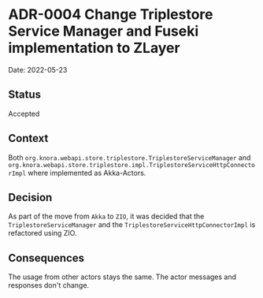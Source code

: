 # ADR-0004 Change Triplestore Service Manager and Fuseki implementation to ZLayer

Date: 2022-05-23

## Status

Accepted

## Context

Both `org.knora.webapi.store.triplestore.TriplestoreServiceManager` and `org.knora.webapi.store.triplestore.impl.TriplestoreServiceHttpConnectorImpl`
where implemented as Akka-Actors.

## Decision

As part of the move from `Akka` to `ZIO`, it was decided that the `TriplestoreServiceManager` and the `TriplestoreServiceHttpConnectorImpl` is refactored using ZIO.

## Consequences

The usage from other actors stays the same. The actor messages and responses don't change.

